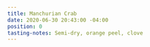 ```yaml
---
title: Manchurian Crab
date: 2020-06-30 20:43:00 -04:00
position: 0
tasting-notes: Semi-dry, orange peel, clove
---
```



